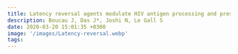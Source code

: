 ```yaml
---
title: Latency reversal agents modulate HIV antigen processing and presentation to CD8 T cells
description: Boucau J, Das J*, Joshi N, Le Gall S
date: 2020-03-20 15:01:35 +0300
image: '/images/Latency-reversal.webp'
tags: 
---
```

